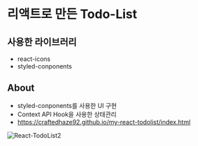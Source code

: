 # 리액트로 만든 Todo-List

## 사용한 라이브러리
- react-icons
- styled-conponents

## About
- styled-conponents를 사용한 UI 구현
- Context API Hook을 사용한 상태관리
- https://craftedhaze92.github.io/my-react-todolist/index.html

![React-TodoList2](https://user-images.githubusercontent.com/68048248/112917432-909a5c80-913d-11eb-9011-99f0315ea07c.gif)
